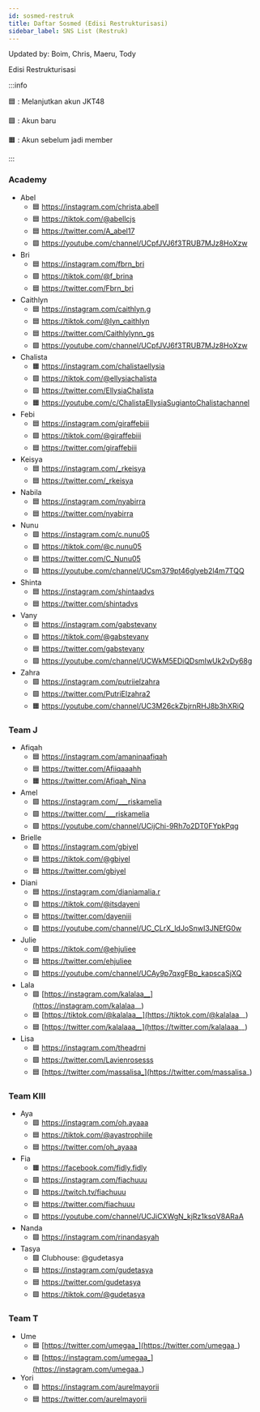 ```yaml
---
id: sosmed-restruk
title: Daftar Sosmed (Edisi Restrukturisasi)
sidebar_label: SNS List (Restruk)
---
```


Updated by: Boim, Chris, Maeru, Tody

Edisi Restrukturisasi

:::info

🟦 : Melanjutkan akun JKT48

🟩 : Akun baru

🟧 : Akun sebelum jadi member

:::

### Academy
- Abel 
    - 🟦 https://instagram.com/christa.abell
    - 🟦 https://tiktok.com/@abellcjs
    - 🟦 https://twitter.com/A_abel17
    - 🟩 https://youtube.com/channel/UCpfJVJ6f3TRUB7MJz8HoXzw
- Bri
    - 🟦 https://instagram.com/fbrn_bri
    - 🟩 https://tiktok.com/@f_brina
    - 🟦 https://twitter.com/Fbrn_bri
- Caithlyn
    - 🟦 https://instagram.com/caithlyn.g
    - 🟦 https://tiktok.com/@lyn_caithlyn
    - 🟦 https://twitter.com/Caithlylynn_gs
    - 🟩 https://youtube.com/channel/UCpfJVJ6f3TRUB7MJz8HoXzw
- Chalista
    - 🟧 https://instagram.com/chalistaellysia
    - 🟩 https://tiktok.com/@ellysiachalista
    - 🟩 https://twitter.com/EllysiaChalista
    - 🟧 https://youtube.com/c/ChalistaEllysiaSugiantoChalistachannel
- Febi
    - 🟦 https://instagram.com/giraffebiii
    - 🟩 https://tiktok.com/@giraffebiii
    - 🟦 https://twitter.com/giraffebiii
- Keisya
    - 🟦 https://instagram.com/_rkeisya
    - 🟦 https://twitter.com/_rkeisya
- Nabila
    - 🟦 https://instagram.com/nyabirra
    - 🟦 https://twitter.com/nyabirra
- Nunu
    - 🟩 https://instagram.com/c.nunu05
    - 🟩 https://tiktok.com/@c.nunu05
    - 🟦 https://twitter.com/C_Nunu05
    - 🟩 https://youtube.com/channel/UCsm379pt46glyeb2l4m7TQQ
- Shinta
    - 🟦 https://instagram.com/shintaadvs
    - 🟦 https://twitter.com/shintadvs
- Vany
    - 🟦 https://instagram.com/gabstevany
    - 🟩 https://tiktok.com/@gabstevany
    - 🟦 https://twitter.com/gabstevany
    - 🟩 https://youtube.com/channel/UCWkM5EDiQDsmIwUk2vDy68g
- Zahra
    - 🟩 https://instagram.com/putriielzahra
    - 🟩 https://twitter.com/PutriElzahra2
    - 🟧 https://youtube.com/channel/UC3M26ckZbjrnRHJ8b3hXRiQ

### Team J
- Afiqah
    - 🟦 https://instagram.com/amaninaafiqah
    - 🟦 https://twitter.com/Afiiqaaahh
    - 🟧 https://twitter.com/Afiqah_Nina
- Amel
    - 🟩 https://instagram.com/___riskamelia
    - 🟩 https://twitter.com/___riskamelia
    - 🟩 https://youtube.com/channel/UCijChi-9Rh7o2DT0FYpkPqg
- Brielle
    - 🟩 https://instagram.com/gbiyel
    - 🟦 https://tiktok.com/@gbiyel
    - 🟦 https://twitter.com/gbiyel
- Diani
    - 🟦 https://instagram.com/dianiamalia.r
    - 🟩 https://tiktok.com/@itsdayeni
    - 🟦 https://twitter.com/dayeniii
    - 🟩 https://youtube.com/channel/UC_CLrX_ldJoSnwI3JNEfG0w
- Julie
    - 🟩 https://tiktok.com/@ehjuliee
    - 🟦 https://twitter.com/ehjuliee
    - 🟩 https://youtube.com/channel/UCAy9p7qxgFBp_kapscaSjXQ
- Lala
    - 🟩 [https://instagram.com/kalalaa__](https://instagram.com/kalalaa__)
    - 🟦 [https://tiktok.com/@kalalaa__](https://tiktok.com/@kalalaa__)
    - 🟦 [https://twitter.com/kalalaaa__](https://twitter.com/kalalaaa__)
- Lisa
    - 🟦 https://instagram.com/theadrni
    - 🟩 https://twitter.com/Lavienrosesss
    - 🟦 [https://twitter.com/massalisa_](https://twitter.com/massalisa_)

### Team KIII
- Aya
    - 🟩 https://instagram.com/oh.ayaaa
    - 🟦 https://tiktok.com/@ayastrophiile
    - 🟦 https://twitter.com/oh_ayaaa
- Fia
    - 🟧 https://facebook.com/fidly.fidly
    - 🟩 https://instagram.com/fiachuuu
    - 🟩 https://twitch.tv/fiachuuu
    - 🟦 https://twitter.com/fiachuuu
    - 🟩 https://youtube.com/channel/UCJiCXWgN_kjRz1ksqV8ARaA
- Nanda
    - 🟩 https://instagram.com/rinandasyah
- Tasya
    - 🟩 Clubhouse: @gudetasya
    - 🟦 https://instagram.com/gudetasya
    - 🟦 https://twitter.com/gudetasya
    - 🟩 https://tiktok.com/@gudetasya

### Team T
- Ume
    - 🟦 [https://twitter.com/umegaa_](https://twitter.com/umegaa_)
    - 🟦 [https://instagram.com/umegaa_](https://instagram.com/umegaa_)
- Yori
    - 🟩 https://instagram.com/aurelmayorii
    - 🟦 https://twitter.com/aurelmayorii
